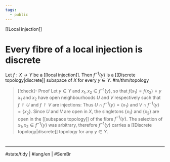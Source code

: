 ```yaml
---
tags:
  - public
---
```

[[Local injection]]
# Every fibre of a local injection is discrete

Let $f : X \to Y$ be a [[local injection]].
Then $f^{-1}\{ y \}$ is a [[Discrete topology|discrete]] subspace of $X$ for every $y \in Y$. #m/thm/topology 

> [!check]- Proof
> Let $y \in Y$ and $x_{1},x_{2} \in f^{-1}\{ y \}$, so that $f(x_{1})=f(x_{2})=y$
> $x_{1}$ and $x_{2}$ have open neighbourhoods $U$ and $V$ respectively such that $f \restriction U$ and $f \restriction V$ are injections:
> Thus $U \cap f^{-1} \{ y \} = \{ x_{1} \}$ and $V \cap f^{-1}\{ y \}= \{ x_{2} \}$.
> Since $U$ and $V$ are open in $X$,
> the singletons $\{ x_{1} \}$ and $\{ x_{2} \}$ are open in the [[subspace topology]] of the fibre $f^{-1}\{ y \}$.
> The selection of $x_{1},x_{2} \in f^{-1}\{ y \}$ was arbitrary,
> therefore $f^{-1}\{ y \}$ carries a [[Discrete topology|discrete]] topology for any $y \in  Y$.
> <span class="QED"/>

#
---
#state/tidy | #lang/en | #SemBr
